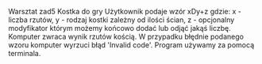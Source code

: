 Warsztat zad5
Kostka do gry
Użytkownik podaje wzór xDy+z gdzie: x - liczba rzutów, y - rodzaj kostki zależny od ilości ścian, z - opcjonalny modyfikator którym możemy końcowo dodać lub odjąć jakąś liczbę.
Komputer zwraca wynik rzutów kością. W przypadku błędnie podanego wzoru komputer wyrzuci błąd 'Invalid code'.
Program używamy za pomocą terminala.
